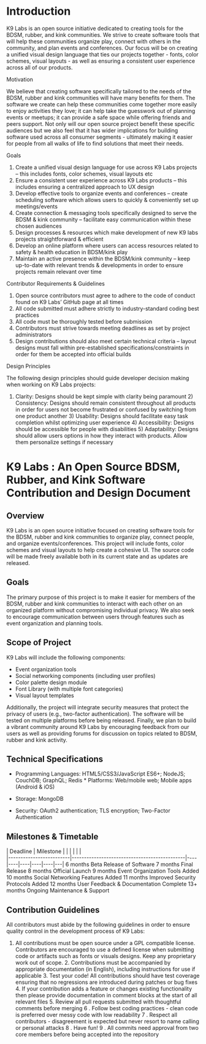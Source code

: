 # Introduction

K9 Labs is an open source initiative dedicated to creating tools for the BDSM, rubber, and kink communities. We strive to create software tools that will help these communities organize play, connect with others in the community, and plan events and conferences. Our focus will be on creating a unified visual design language that ties our projects together - fonts, color schemes, visual layouts - as well as ensuring a consistent user experience across all of our products.

Motivation

 We believe that creating software specifically tailored to the needs of the BDSM, rubber and kink communities will have many benefits for them. The software we create can help these communities come together more easily to enjoy activities they love; it can help take the guesswork out of planning events or meetups; it can provide a safe space while offering friends and peers support. Not only will our open source project benefit these specific audiences but we also feel that it has wider implications for building software used across all consumer segments - ultimately making it easier for people from all walks of life to find solutions that meet their needs.

Goals

  1) Create a unified visual design language for use across K9 Labs projects – this includes fonts, color schemes, visual layouts etc 
2) Ensure a consistent user experience across K9 Labs products – this includes ensuring a centralized approach to UX design 
3) Develop effective tools to organize events and conferences – create scheduling software which allows users to quickly & conveniently set up meetings/events 
4) Create connection & messaging tools specifically designed to serve the BDSM & kink community – facilitate easy communication within these chosen audiences 
5) Design processes & resources which make development of new K9 labs projects straightforward & efficient 
6) Develop an online platform where users can access resources related to safety & health education in BDSM/kink play 
7) Maintain an active presence within the BDSM/kink community – keep up-to-date with relevant trends & developments in order to ensure projects remain relevant over time 



Contributor Requirements & Guidelines

  1) Open source contributors must agree to adhere to the code of conduct found on K9 Labs’ GitHub page at all times  
2) All code submitted must adhere strictly to industry-standard coding best practices  
3) All code must be thoroughly tested before submission  
4) Contributors must strive towards meeting deadlines as set by project administrators  
5) Design contributions should also meet certain technical criteria – layout designs must fall within pre-established specifications/constraints in order for them be accepted into official builds  

Design Principles

The following design principles should guide developer decision making when working on K9 Labs projects:   

 1) Clarity: Designs should be kept simple with clarity being paramount    2) Consistency: Designs should remain consistent throughout all products in order for users not become frustrated or confused by switching from one product another    3) Usability: Designs should facilitate easy task completion whilst optimizing user experience    4) Accessibility: Designs should be accessible for people with disabilities    5) Adaptability: Designs should allow users options in how they interact with products. Allow them personalize settings if necessary

# K9 Labs : An Open Source BDSM, Rubber, and Kink Software Contribution and Design Document 

## Overview 
K9 Labs is an open source initiative focused on creating software tools for the BDSM, rubber and kink communities to organize play, connect people, and organize events/conferences. This project will include fonts, color schemes and visual layouts to help create a cohesive UI. The source code will be made freely available both in its current state and as updates are released. 

## Goals 
The primary purpose of this project is to make it easier for members of the BDSM, rubber and kink communities to interact with each other on an organized platform without compromising individual privacy. We also seek to encourage communication between users through features such as event organization and planning tools.

## Scope of Project 
K9 Labs will include the following components: 
* Event organization tools 
* Social networking components (including user profiles) 
* Color palette design module  
* Font Library (with multiple font categories)  
* Visual layout templates  

 Additionally, the project will integrate security measures that protect the privacy of users (e.g., two-factor authentication). The software will be tested on multiple platforms before being released. Finally, we plan to build a vibrant community around K9 Labs by encouraging feedback from our users as well as providing forums for discussion on topics related to BDSM, rubber and kink activity.

 ## Technical Specifications 

 * Programming Languages: HTML5/CSS3/JavaScript ES6+; NodeJS; CouchDB; GraphQL; Redis     * Platforms: Web/mobile web; Mobile apps (Android & iOS)  

 * Storage: MongoDB  

 * Security: OAuth2 authentication; TLS encryption; Two-Factor Authentication    

 ## Milestones & Timetable  

 | Deadline                | Milestone                                    |    |    |    |    |    |  
|-------------------------|----------------------------------------------|----|----|----|----|----|---|    									                   6 months        Beta Release of Software                  7 months              Final Release                      8 months              Official Launch                     9 months              Event Organization Tools Added       10 months             Social Networking Features Added      11 months             Improved Security Protocols Added     12 months            User Feedback & Documentation Complete   13+ months           Ongoing Maintenance & Support     

 ## Contribution Guidelines 

 All contributors must abide by the following guidelines in order to ensure quality control in the development process of K9 Labs:  

 1. All contributions must be open source under a GPL compatible license. Contributors are encouraged to use a defined license when submitting code or artifacts such as fonts or visuals designs. Keep any proprietary work out of scope.  2. Contributions must be accompanied by appropriate documentation (in English), including instructions for use if applicable 3. Test your code! All contributions should have test coverage ensuring that no regressions are introduced during patches or bug fixes 4. If your contribution adds a feature or changes existing functionality then please provide documentation in comment blocks at the start of all relevant files 5. Review all pull requests submitted with thoughtful comments before merging 6 . Follow best coding practices - clean code is preferred over messy code with low readability 7 . Respect all contributors - disagreement is expected but never resort to name calling or personal attacks 8 . Have fun! 9 . All commits need approval from two core members before being accepted into the repository